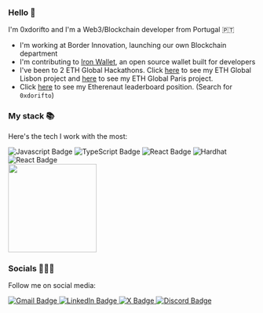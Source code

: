 ### Hello 👋

I'm 0xdorifto and I'm a Web3/Blockchain developer from Portugal 🇵🇹

- I'm working at Border Innovation, launching our own Blockchain department
- I'm contributing to [Iron Wallet](https://github.com/iron-wallet/iron), an open source wallet built for developers
- I've been to 2 ETH Global Hackathons. Click [here](https://ethglobal.com/showcase/peermatch-6ywi8) to see my ETH Global Lisbon project and [here](https://ethglobal.com/showcase/chitchatchain-j1vx0) to see my ETH Global Paris project.
- Click [here](https://ethernaut.openzeppelin.com/leaderboard/) to see my Etherenaut leaderboard position. (Search for `0xdorifto`)

### My stack 📚

Here's the tech I work with the most:

<div id="stack">
  <img src="https://img.shields.io/badge/JavaScript-F7DF1E?style=for-the-badge&logo=javascript&logoColor=black" alt="Javascript Badge"/>
  <img src="https://img.shields.io/badge/TypeScript-007ACC?style=for-the-badge&logo=typescript&logoColor=white" alt="TypeScript Badge"/>
  <img src="https://img.shields.io/badge/React-20232A?style=for-the-badge&logo=react&logoColor=61DAFB" alt="React Badge"/>
  <img src="https://img.shields.io/badge/Next.js-20232A?style=for-the-badge&logo=next.js&logoColor=white" alt="Hardhat"/>
  <img src="https://img.shields.io/badge/Solidity-2B247C?style=for-the-badge&logo=solidity&logoColor=white" alt="React Badge"/>

</div>

<div id="stats">
  <img height="180em" src="https://github-readme-stats.vercel.app/api/top-langs/?username=0xdorifto&layout=compact&langs_count=6"/>
<div/>

### Socials 🙋🏼‍♂️

Follow me on social media:

<div id="socials">
  <a href="mailto:gastaosousafaria@gmail.com">
    <img src="https://img.shields.io/badge/Gmail-D14836?style=for-the-badge&logo=gmail&logoColor=white" alt="Gmail Badge"/>
  </a>
  <a href="https://www.linkedin.com/in/gastaosf/">
    <img src="https://img.shields.io/badge/LinkedIn-blue?style=for-the-badge&logo=linkedin&logoColor=white" alt="LinkedIn Badge"/>
  </a>
  <a href="https://x.com/0xdorifto">
    <img src="https://img.shields.io/badge/X-black?style=for-the-badge&logo=x&logoColor=white" alt="X Badge"/>
  </a>
  <a href="https://discord.com/users/373964924134883339">
    <img src="https://img.shields.io/badge/Discord-7289DA?style=for-the-badge&logo=discord&logoColor=white" alt="Discord Badge"/>
  </a>
</div>
